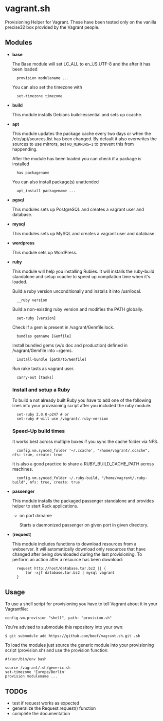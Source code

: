 vagrant.sh
==========

Provisioning Helper for Vagrant. These have been tested only on the vanilla precise32 box provided by the Vagrant people.

Modules
-------

- **base**

  The Base module will set LC\_ALL to en\_US.UTF-8 and the after it has been loaded

        provision modulename ...

  You can also set the timezone with

        set-timezone timezone

- **build**

  This module installs Debians build-essential and sets up ccache.

- **apt**

  This module updates the package cache every two days or when the /etc/apt/sources.list has been changed.
  By default it also overwrites the sources to use mirrors, set `NO_MIRRORS=1` to prevent this from happending.

  After the module has been loaded you can check if a package is installed

        has packagename

  You can also install package(s) unattended

        apt_install packagename ...

- **pgsql**

  This modules sets up PostgreSQL and creates a vagrant user and database.

- **mysql**

  This modules sets up MySQL and creates a vagrant user and database.

- **wordpress**

  This module sets up WordPress.

- **ruby**

  This module will help you installing Rubies. It will installs the ruby-build standalone and setup ccache to speed up compilation time when it's loaded.

  Build a ruby version unconditionally and installs it into /usr/local.

        __ruby version

  Build a non-existing ruby version and modifies the PATH globally.

        set-ruby [version]

  Check if a gem is present in /vagrant/Gemfile.lock.

        bundles gemname [Gemfile]

  Install bundled gems (w/o doc and production) defined in /vagrant/Gemfile into ~/gems.

        install-bundle [path/to/Gemfile]

  Run rake tasts as vagrant user.

        carry-out [tasks]

  ### Install and setup a Ruby

  To build a not already built Ruby you have to add one of the following lines into your provisioning script after you included the ruby module.

        set-ruby 2.0.0-p247 # or
        set-ruby # will use /vagrant/.ruby-version

  ### Speed-Up build times

  It works best across multiple boxes if you sync the cache folder via NFS.

        config.vm.synced_folder '~/.ccache', "/home/vagrant/.ccache", nfs: true, create: true

  It is also a good practice to share a RUBY_BUILD_CACHE_PATH across machines.

        config.vm.synced_folder ~/.ruby-build, "/home/vagrant/.ruby-build", nfs: true, create: true


- **passenger**

  This module installs the packaged passenger standalone and provides helper to start Rack applications.

    - on port dirname

      Starts a daemonized passenger on given port in given directory.

- (**request**)

  This module includes functions to download resources from a webserver. It will automatically download only resources that have changed after being downloaded during the last provisioning. To perform an action after a resource has been download:

        request http://host/database.tar.bz2 || {
            tar -xjf database.tar.bz2 | mysql vagrant
        }

Usage
-----

To use a shell script for provisioning you have to tell Vagrant about it in your Vagrantfile:

    config.vm.provision "shell", path: "provision.sh"

You're advised to submodule this repository into your own:

    $ git submodule add https://github.com/boof/vagrant.sh.git .sh

To load the modules just source the generic module into your provisioning script (provision.sh) and use the provision function:

    #!/usr/bin/env bash

    source /vagrant/.sh/generic.sh
    set-timezone 'Europe/Berlin'
    provision modulename ...

TODOs
-----

- test if request works as expected
- generalize the Request.request() function
- complete the documentation
